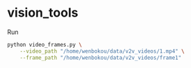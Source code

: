 # vision_tools

Run
````bash
python video_frames.py \
    --video_path "/home/wenbokou/data/v2v_videos/1.mp4" \
    --frame_path "/home/wenbokou/data/v2v_videos/frame1"
````